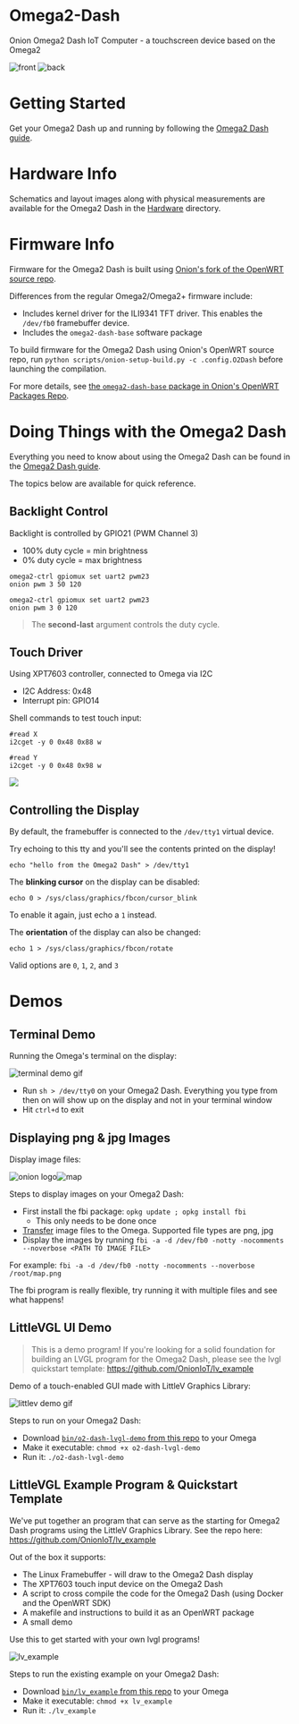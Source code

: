 # Omega2-Dash
Onion Omega2 Dash IoT Computer - a touchscreen device based on the Omega2

![front](./images/o2-dash-sample-0.jpg)
![back](./images/o2-dash-sample-1.jpg)

# Getting Started

Get your Omega2 Dash up and running by following the [Omega2 Dash guide](https://onion.io/omega2-dash-guide).

# Hardware Info

Schematics and layout images along with physical measurements are available for the Omega2 Dash in the [Hardware](./Hardware) directory.

# Firmware Info

Firmware for the Omega2 Dash is built using [Onion's fork of the OpenWRT source repo](https://github.com/OnionIoT/source). 

Differences from the regular Omega2/Omega2+ firmware include:

* Includes kernel driver for the ILI9341 TFT driver. This enables the `/dev/fb0` framebuffer device.
* Includes the `omega2-dash-base` software package

To build firmware for the Omega2 Dash using Onion's OpenWRT source repo, run `python scripts/onion-setup-build.py -c .config.O2Dash` before launching the compilation.

For more details, see [the `omega2-dash-base` package in Onion's OpenWRT Packages Repo](https://github.com/OnionIoT/OpenWRT-Packages/tree/openwrt-18.06/omega2-dash).

# Doing Things with the Omega2 Dash

Everything you need to know about using the Omega2 Dash can be found in the [Omega2 Dash guide](https://onion.io/omega2-dash-guide/#doing-things).

The topics below are available for quick reference.

## Backlight Control

Backlight is controlled by GPIO21 (PWM Channel 3)

- 100% duty cycle = min brightness
- 0% duty cycle = max brightness


```
omega2-ctrl gpiomux set uart2 pwm23
onion pwm 3 50 120

omega2-ctrl gpiomux set uart2 pwm23
onion pwm 3 0 120
```

> The **second-last** argument controls the duty cycle.

## Touch Driver

Using XPT7603 controller, connected to Omega via I2C

- I2C Address: 0x48
- Interrupt pin: GPIO14

Shell commands to test touch input:

```
#read X
i2cget -y 0 0x48 0x88 w

#read Y
i2cget -y 0 0x48 0x98 w
```

![](./images/touch-i2cget-0.png)

## Controlling the Display

By default, the framebuffer is connected to the `/dev/tty1` virtual device.

Try echoing to this tty and you'll see the contents printed on the display!

```
echo "hello from the Omega2 Dash" > /dev/tty1
```

The **blinking cursor** on the display can be disabled:

```
echo 0 > /sys/class/graphics/fbcon/cursor_blink
```

To enable it again, just echo a `1` instead.

The **orientation** of the display can also be changed:

```
echo 1 > /sys/class/graphics/fbcon/rotate
```

Valid options are `0`, `1`, `2`, and `3`


# Demos

## Terminal Demo

Running the Omega's terminal on the display:

![terminal demo gif](./images/demo-terminal-0.gif)

- Run `sh > /dev/tty0` on your Omega2 Dash. Everything you type from then on will show up on the display and not in your terminal window
- Hit `ctrl+d` to exit

## Displaying png & jpg Images

Display image files:

![onion logo](./images/demo-fbi-0.jpg)![map](./images/demo-fbi-1.jpg)

Steps to display images on your Omega2 Dash:
- First install the fbi package: `opkg update ; opkg install fbi`
  - This only needs to be done once
- [Transfer](http://docs.onion.io/omega2-docs/transferring-files.html) image files to the Omega. Supported file types are png, jpg
- Display the images by running `fbi -a -d /dev/fb0 -notty -nocomments --noverbose <PATH TO IMAGE FILE>`
 
For example: `fbi -a -d /dev/fb0 -notty -nocomments --noverbose /root/map.png`
 
The fbi program is really flexible, try running it with multiple files and see what happens!

## LittleVGL UI Demo

> This is a demo program! If you're looking for a solid foundation for building an LVGL program for the Omega2 Dash, please see the lvgl quickstart template: https://github.com/OnionIoT/lv_example

Demo of a touch-enabled GUI made with LittleV Graphics Library:

![littlev demo gif](./images/demo-lvgl-0.gif)

Steps to run on your Omega2 Dash:

- Download [`bin/o2-dash-lvgl-demo` from this repo](./bin/o2-dash-lvgl-demo) to your Omega
- Make it executable: `chmod +x o2-dash-lvgl-demo`
- Run it: `./o2-dash-lvgl-demo`

## LittleVGL Example Program & Quickstart Template

We've put together an program that can serve as the starting for Omega2 Dash programs using the LittleV Graphics Library. See the repo here: https://github.com/OnionIoT/lv_example

Out of the box it supports:
* The Linux Framebuffer - will draw to the Omega2 Dash display 
* The XPT7603 touch input device on the Omega2 Dash
* A script to cross compile the code for the Omega2 Dash (using Docker and the OpenWRT SDK)
* A makefile and instructions to build it as an OpenWRT package
* A small demo

Use this to get started with your own lvgl programs!

![lv_example](./images/demo_lv_example_0.jpg)

Steps to run the existing example on your Omega2 Dash:

- Download [`bin/lv_example` from this repo](./bin/lv_example) to your Omega
- Make it executable: `chmod +x lv_example`
- Run it: `./lv_example`
